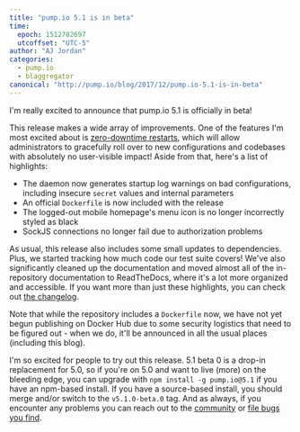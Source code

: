 ```yaml
---
title: "pump.io 5.1 is in beta"
time:
  epoch: 1512782697
  utcoffset: "UTC-5"
author: "AJ Jordan"
categories:
  - pump.io
  - blaggregator
canonical: "http://pump.io/blog/2017/12/pump.io-5.1-is-in-beta"
---
```


I'm really excited to announce that pump.io 5.1 is officially in beta!

This release makes a wide array of improvements. One of the features I'm most excited about is [zero-downtime restarts][], which will allow administrators to gracefully roll over to new configurations and codebases with absolutely no user-visible impact! Aside from that, here's a list of highlights:

* The daemon now generates startup log warnings on bad configurations, including insecure `secret` values and internal parameters
* An official `Dockerfile` is now included with the release
* The logged-out mobile homepage's menu icon is no longer incorrectly styled as black
* SockJS connections no longer fail due to authorization problems

As usual, this release also includes some small updates to dependencies. Plus, we started tracking how much code our test suite covers! We've also significantly cleaned up the documentation and moved almost all of the in-repository documentation to ReadTheDocs, where it's a lot more organized and accessible. If you want more than just these highlights, you can check out [the changelog].

Note that while the repository includes a `Dockerfile` now, we have not yet begun publishing on Docker Hub due to some security logistics that need to be figured out - when we do, it'll be announced in all the usual places (including this blog).

I'm so excited for people to try out this release. 5.1 beta 0 is a drop-in replacement for 5.0, so if you're on 5.0 and want to live (more) on the bleeding edge, you can upgrade with `npm install -g pump.io@5.1` if you have an npm-based install. If you have a source-based install, you should merge and/or switch to the `v5.1.0-beta.0` tag. And as always, if you encounter any problems you can reach out to the [community][] or [file bugs you find][].

 [the changelog]: https://github.com/pump-io/pump.io/blob/master/CHANGELOG.md#510-beta-0---2017-12-08
 [community]: https://github.com/pump-io/pump.io/wiki/Community
 [file bugs you find]: https://github.com/pump-io/pump.io/issues
 [zero-downtime restarts]: http://pump.io/blog/2017/08/zero-downtime-restarts-have-landed
